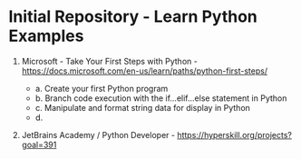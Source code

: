 # Initial Repository - Learn Python Examples

1. Microsoft - Take Your First Steps with Python - <https://docs.microsoft.com/en-us/learn/paths/python-first-steps/>
    + a. Create your first Python program
    + b. Branch code execution with the if...elif...else statement in Python
    + c. Manipulate and format string data for display in Python
    + d. 

2. JetBrains Academy / Python Developer - <https://hyperskill.org/projects?goal=391>
